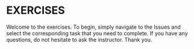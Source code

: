 # EXERCISES
Welcome to the exercises. To begin, simply navigate to the Issues and select the corresponding task that you need to complete. If you have any questions, do not hesitate to ask the instructor. Thank you.
